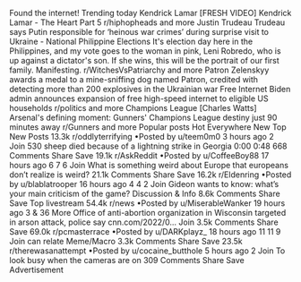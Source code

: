 Found the internet!
Trending today
Kendrick Lamar
[FRESH VIDEO] Kendrick Lamar - The Heart Part 5
r/hiphopheads and more
Justin Trudeau
Trudeau says Putin responsible for ‘heinous war crimes’ during surprise visit to Ukraine - National
Philippine Elections
It's election day here in the Philippines, and my vote goes to the woman in pink, Leni Robredo, who is up against a dictator's son. If she wins, this will be the portrait of our first family. Manifesting.
r/WitchesVsPatriarchy and more
Patron
Zelenskyy awards a medal to a mine-sniffing dog named Patron, credited with detecting more than 200 explosives in the Ukrainian war
Free Internet
Biden admin announces expansion of free high-speed internet to eligible US households
r/politics and more
Champions League
[Charles Watts] Arsenal's defining moment: Gunners' Champions League destiny just 90 minutes away
r/Gunners and more
Popular posts
Hot
Everywhere
New
Top
New Posts
13.3k
r/oddlyterrifying
•Posted by
u/teem0m0
3 hours ago
2
Join
530 sheep died because of a lightning strike in Georgia
0:00
0:48
668 Comments
Share
Save
19.1k
r/AskReddit
•Posted by
u/CoffeeBoy88
17 hours ago
6
7
6
Join
What is something weird about Europe that europeans don’t realize is weird?
21.1k Comments
Share
Save
16.2k
r/Eldenring
•Posted by
u/blablatrooper
16 hours ago
4
4
2
Join
Gideon wants to know: what’s your main criticism of the game?
Discussion & Info
8.6k Comments
Share
Save
Top livestream
54.4k
r/news
•Posted by
u/MiserableWanker
19 hours ago
3
& 36 More
Office of anti-abortion organization in Wisconsin targeted in arson attack, police say
cnn.com/2022/0...
Join
3.5k Comments
Share
Save
69.0k
r/pcmasterrace
•Posted by
u/DARKplayz_
18 hours ago
11
11
9
Join
can relate
Meme/Macro
3.3k Comments
Share
Save
23.5k
r/therewasanattempt
•Posted by
u/cocaine_butthole
5 hours ago
2
Join
To look busy when the cameras are on
309 Comments
Share
Save
Advertisement